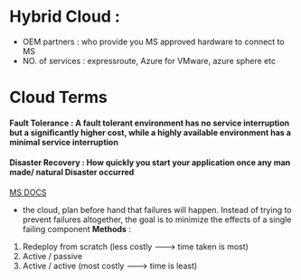 # Hybrid Cloud : 
- OEM partners : who provide you MS approved hardware to connect to MS
- NO. of services : expressroute, Azure for VMware, azure sphere etc

# Cloud Terms 

#### Fault Tolerance : A fault tolerant environment has no service interruption but a significantly higher cost, while a highly available environment has a minimal service interruption

#### Disaster Recovery : How quickly you start your application once any man made/ natural Disaster occurred
[MS DOCS](https://docs.microsoft.com/en-us/azure/architecture/framework/resiliency/backup-and-recovery) 
- the cloud, plan before hand that failures will happen. Instead of trying to prevent failures altogether, the goal is to minimize the effects of a single failing component
**Methods** : 
1. Redeploy from scratch (less costly ---> time taken is most)
2. Active / passive
3. Active / active (most costly ---> time is least)

